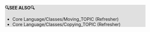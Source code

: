 <div style="margin:2em; background-color: #e0e0e0;">

<strong>🔍SEE ALSO🔍</strong>

 * Core Language/Classes/Moving_TOPIC (Refresher)
 * Core Language/Classes/Copying_TOPIC (Refresher)

</div>

